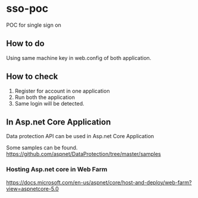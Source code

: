 # sso-poc
 POC for single sign on 

## How to do

Using same machine key in web.config of both application.

## How to check 

1. Register for account in one application
2. Run both the application
3. Same login will be detected. 

## In Asp.net Core Application
Data protection API can be used in Asp.net Core Application

Some samples can be found.
https://github.com/aspnet/DataProtection/tree/master/samples

### Hosting Asp.net core in Web Farm
https://docs.microsoft.com/en-us/aspnet/core/host-and-deploy/web-farm?view=aspnetcore-5.0



